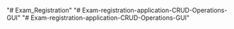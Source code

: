"# Exam_Registration" 
"# Exam-registration-application-CRUD-Operations-GUI" 
"# Exam-registration-application-CRUD-Operations-GUI" 
